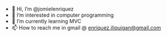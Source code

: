 - 👋 Hi, I’m @jomielenriquez
- 👀 I’m interested in computer programming
- 🌱 I’m currently learning MVC
- 📫 How to reach me in gmail @ enriquez.jliquigan@gmail.com
